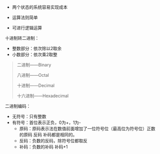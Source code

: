 - 两个状态的系统容易实现成本

- 运算法则简单

- 可进行逻辑运算

十进制转二进制：

- 整数部分：依次除以2取余
- 小数部分：依次乘2取整

>二进制——Binary
>
>八进制——Octal
>
>十进制——Decimal
>
>十六进制——Hexadecimal

二进制编码：

- 无符号：只有整数
- 有符号：首位表示正负，0为+，1为-
  - 原码：原码表示法在数值前面增加了一位符号位（最高位为符号位）正数的原码 反码 补码都是相同的。
  - 反码：负数的反码，除符号位都取反
  - 补码：负数的补码 补码+1